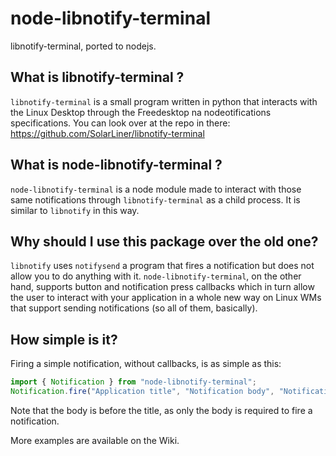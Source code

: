 # node-libnotify-terminal
libnotify-terminal, ported to nodejs.

## What is libnotify-terminal ?

`libnotify-terminal` is a small program written in python that interacts with the Linux Desktop through the Freedesktop na nodeotifications specifications. You can look over at the repo in there: https://github.com/SolarLiner/libnotify-terminal

## What is node-libnotify-terminal ?

`node-libnotify-terminal` is a node module made to interact with those same notifications through `libnotify-terminal` as a child process. It is similar to `libnotify` in this way.

## Why should I use this package over the old one?

`libnotify` uses `notifysend` a program that fires a notification but does not allow you to do anything with it. `node-libnotify-terminal`, on the other hand, supports button and notification press callbacks which in turn allow the user to interact with your application in a whole new way on Linux WMs that support sending notifications (so all of them, basically).

## How simple is it?

Firing a simple notification, without callbacks, is as simple as this:
```typescript
import { Notification } from "node-libnotify-terminal";
Notification.fire("Application title", "Notification body", "Notification title");
```

Note that the body is before the title, as only the body is required to fire a notification.

More examples are available on the Wiki.